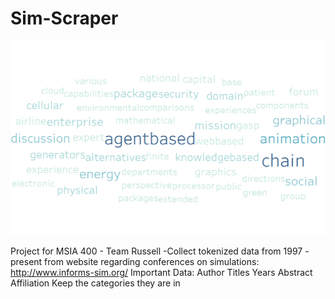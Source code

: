 # Sim-Scraper

![alt text](TM_WC_FINAL.png "Final Word Cloud")

Project for MSIA 400 - Team Russell
-Collect tokenized data from 1997 - present from website regarding conferences on simulations: http://www.informs-sim.org/
Important Data:
Author
Titles
Years
Abstract
Affiliation
Keep the categories they are in
